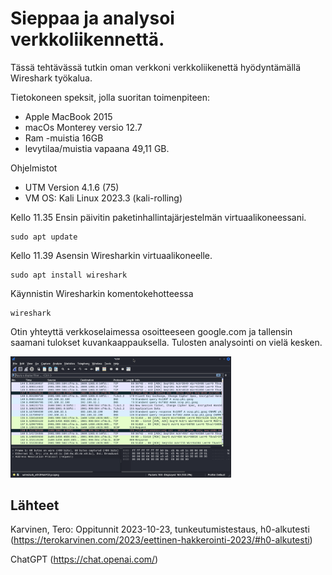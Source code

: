 # Sieppaa ja analysoi verkkoliikennettä.

Tässä tehtävässä tutkin oman verkkoni verkkoliikenettä hyödyntämällä Wireshark työkalua.

Tietokoneen speksit, jolla suoritan toimenpiteen:
- Apple MacBook 2015
- macOs Monterey versio 12.7
- Ram -muistia 16GB
- levytilaa/muistia vapaana 49,11 GB.

Ohjelmistot
- UTM Version 4.1.6 (75)
- VM OS: Kali Linux 2023.3 (kali-rolling)

Kello 11.35
Ensin päivitin paketinhallintajärjestelmän virtuaalikoneessani.

    sudo apt update

Kello 11.39
Asensin Wiresharkin virtuaalikoneelle.

    sudo apt install wireshark

Käynnistin Wiresharkin komentokehotteessa

    wireshark

Otin yhteyttä verkkoselaimessa osoitteeseen google.com ja tallensin saamani tulokset kuvankaappauksella. Tulosten analysointi on vielä kesken.

<img src="/images/wire.png" alt="wire" title="wire" width="70%" height="70%">




## Lähteet

Karvinen, Tero: Oppitunnit 2023-10-23, tunkeutumistestaus, h0-alkutesti (https://terokarvinen.com/2023/eettinen-hakkerointi-2023/#h0-alkutesti)

ChatGPT (https://chat.openai.com/)
